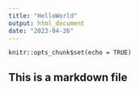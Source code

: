 ```yaml
---
title: "HelloWorld"
output: html_document
date: "2023-04-26"
---
```


```{r setup, include=FALSE}
knitr::opts_chunk$set(echo = TRUE)
```

## This is a markdown file
